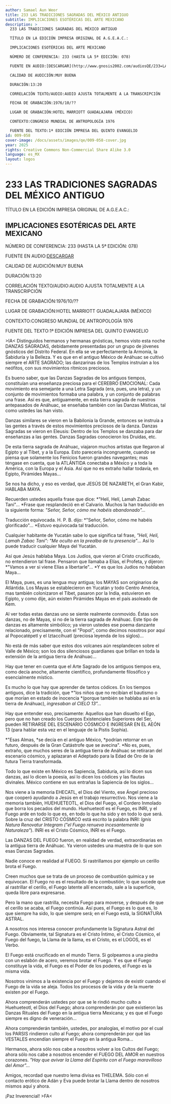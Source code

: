 ```yaml
---
author: Samael Aun Weor
title: 233 LAS TRADICIONES SAGRADAS DEL MÉXICO ANTIGUO
subtitle: IMPLICACIONES ESOTÉRICAS DEL ARTE MEXICANO
description: >
  233 LAS TRADICIONES SAGRADAS DEL MÉXICO ANTIGUO

  TÍTULO EN LA EDICIÓN IMPRESA ORIGINAL DE A.G.E.A.C.:

  IMPLICACIONES ESOTÉRICAS DEL ARTE MEXICANO

  NÚMERO DE CONFERENCIA: 233 (HASTA LA 5ª EDICIÓN: 078)

  FUENTE EN AUDIO:[DESCARGAR](http://www.gnosis2002.com/audiosQE/233=LAS-TRADICIONES-SAGRADAS-DEL-MEXICO-ANTIGUO.zip)

  CALIDAD DE AUDICIÓN:MUY BUENA

  DURACIÓN:13:20

  CORRELACIÓN TEXTO/AUDIO:AUDIO AJUSTA TOTALMENTE A LA TRANSCRIPCIÓN

  FECHA DE GRABACIÓN:1976/10/??

  LUGAR DE GRABACIÓN:HOTEL MARRIOTT GUADALAJARA (MÉXICO)

  CONTEXTO:CONGRESO MUNDIAL DE ANTROPOLOGÍA 1976

  FUENTE DEL TEXTO:1ª EDICIÓN IMPRESA DEL QUINTO EVANGELIO
id: 009-058
cover-image: /docs/assets/images/qe/009-058-cover.jpg
year: 2025
rights: Creative Commons Non-Commercial Share Alike 3.0
language: es_MX
layout: logos
---
```

# 233 LAS TRADICIONES SAGRADAS DEL MÉXICO ANTIGUO

TÍTULO EN LA EDICIÓN IMPRESA ORIGINAL DE A.G.E.A.C.:

## IMPLICACIONES ESOTÉRICAS DEL ARTE MEXICANO

NÚMERO DE CONFERENCIA: 233 (HASTA LA 5ª EDICIÓN: 078)

FUENTE EN AUDIO:[DESCARGAR](http://www.gnosis2002.com/audiosQE/233=LAS-TRADICIONES-SAGRADAS-DEL-MEXICO-ANTIGUO.zip)

CALIDAD DE AUDICIÓN:MUY BUENA

DURACIÓN:13:20

CORRELACIÓN TEXTO/AUDIO:AUDIO AJUSTA TOTALMENTE A LA TRANSCRIPCIÓN

FECHA DE GRABACIÓN:1976/10/??

LUGAR DE GRABACIÓN:HOTEL MARRIOTT GUADALAJARA (MÉXICO)

CONTEXTO:CONGRESO MUNDIAL DE ANTROPOLOGÍA 1976

FUENTE DEL TEXTO:1ª EDICIÓN IMPRESA DEL QUINTO EVANGELIO

\>IA< Distinguidos hermanos y hermanas gnósticas, hemos visto esta noche DANZAS SAGRADAS, debidamente presentadas por un grupo de jóvenes gnósticos del Distrito Federal. En ella se ve perfectamente la Armonía, la Sabiduría y la Belleza. Y es que en el antiguo México de Anáhuac se cultivó siempre el ARTE SAGRADO; las danzarinas de los Templos instruían a los neófitos, con sus movimientos rítmicos preciosos.

Es bueno saber, que las Danzas Sagradas de los antiguos tiempos, constituían una enseñanza preciosa para el CEREBRO EMOCIONAL: Cada movimiento era semejante a una Letra Sagrada (era, pues, una letra), y un conjunto de movimientos formaba una palabra, y un conjunto de palabras una frase. Así es que, antiguamente, en esta tierra sagrada de nuestros antepasados de Anáhuac, se enseñaba también con las Danzas Místicas, tal como ustedes las han visto.

Danzas similares se vieron en la Babilonia la Grande, entonces se instruía a las gentes a través de estos movimientos preciosos de la danza. Danzas Sagradas se vieron en Eleusis: Dentro de los Templos se danzaba para dar enseñanzas a las gentes. Danzas Sagradas conocieron los Druidas, etc.

De esta tierra sagrada de Anáhuac, viajaron muchos artistas que llegaron al Egipto y al Tíbet, y a la Europa. Esto parecería incongruente, cuando se piensa que solamente los Fenicios fueron grandes navegantes; mas téngase en cuenta, que la ATLÁNTIDA conectaba a México y a toda la América, con la Europa y el Asia. Así que no es extraño hallar todavía, en Egipto, Pirámides Mayas...

Se nos ha dicho, y eso es verdad, que JESÚS DE NAZARETH, el Gran Kabir, HABLABA MAYA.

Recuerden ustedes aquella frase que dice: *"Helí, Helí, Lamah Zabac Tani"... *Frase que resplandeció en el Calvario. Muchos la han traducido en la siguiente forma: *"Señor, Señor, cómo me habéis abandonado"...*

Traducción equivocada. H. P. B. dijo: *"Señor, Señor, cómo me habéis glorificado"... *Estuvo equivocada tal traducción.

Cualquier habitante de Yucatán sabe lo que significa tal frase, *"Helí, Helí, Lamah Zabac Tani": "Me oculto en la prealba de tu presencia"*... Así lo puede traducir cualquier Maya del Yucatán.

Así que Jesús hablaba Maya. Los Judíos, que vieron al Cristo crucificado, no entendieron tal frase. Pensaron que llamaba a Elías, el Profeta, y dijeron: *"Vamos a ver si viene Elías a libertarle"... *Y es que los Judíos no hablaban Maya...

El Maya, pues, es una lengua muy antigua; los MAYAS son originarios de Atlántida. Los Mayas se establecieron en Yucatán y todo Centro América, mas también colonizaron el Tíbet, pasaron por la India, estuvieron en Egipto, y como dije, aún existen Pirámides Mayas en el país asoleado de Kem.

Al ver todas estas danzas uno se siente realmente conmovido. Éstas son danzas, no de Mayas, si no de la tierra sagrada de Anáhuac. Este tipo de danzas es altamente simbólico; ya vieron ustedes ese poema danzante relacionado, precisamente, con el "Popol", como decimos nosotros por aquí al Popocatépetl y el Iztaccíhuatl (preciosa leyenda de los siglos)...

No está de más saber que estos dos volcanes aún resplandecen sobre el Valle de México; son los dos silenciosos guardianes que brillan en toda la extensión de la antigua tierra de Anáhuac...

Hay que tener en cuenta que el Arte Sagrado de los antiguos tiempos era, como decía anoche, altamente científico, profundamente filosófico y esencialmente místico.

Es mucho lo que hay que aprender de tantos códices. En los tiempos antiguos, dice la tradición, que *"los niños que no recibían el bautismo o que morían en estado de inocencia *(porque también se hablaba así en la tierra de Anáhuac), *ingresaban al CIELO 13"...*

Hay que entender eso, precisamente: Aquellos que han disuelto el Ego, pero que no han creado los Cuerpos Existenciales Superiores del Ser, pueden RETIRARSE DEL ESCENARIO CÓSMICO E INGRESAR EN EL AEÓN 13 (para hablar esta vez en el lenguaje de la Pistis Sophia).

*"Esas Almas, *se decía en el antiguo México, *podrían retornar en un futuro, después de la Gran Catástrofe que se avecina". *No es, pues, extraño, que muchos seres de la antigua tierra de Anáhuac se retiraran del escenario cósmico, y aplazaran el Adeptado para la Edad de Oro de la futura Tierra transformada.

Todo lo que existe en México es Sapiencia, Sabiduría, así lo dicen sus danzas, así lo dicen la poesía, así lo dicen los códices y las flautas divinales. México contiene en sus entrañas la Sapiencia de los siglos...

Nos viene a la memoria EHECATL, el Dios del Viento, ese Ángel precioso que cooperó ayudando a Jesús en el trabajo resurrectivo. Nos viene a la memoria también, HUEHUETEOTL, el Dios del Fuego, el Cordero Inmolado que borra los pecados del mundo. Huehueteotl es el Fuego, es INRI, y el Fuego arde en todo lo que es, en todo lo que ha sido y en todo lo que será. Sobre la cruz del CRISTO CÓSMICO está escrito la palabra INRI: *Ignis Natura Renovatur Integram *(*"el Fuego renueva incesantemente la Naturaleza"*). INRI es el Cristo Cósmico, INRI es el Fuego.

Las DANZAS DEL FUEGO fueron, en realidad de verdad, extraordinarias en la antigua tierra de Anáhuac. Ya vieron ustedes una muestra de lo que son esas Danzas Sagradas.

Nadie conoce en realidad al FUEGO. Si rastrillamos por ejemplo un cerillo brota el Fuego.

Creen muchos que se trata de un proceso de combustión química y se equivocan. El Fuego no es el resultado de la combustión; lo que sucede que al rastrillar el cerillo, el Fuego latente allí encerrado, sale a la superficie, queda libre para expresarse.

Pero la mano que rastrilla, necesita Fuego para moverse, y después de que el cerillo se acaba, el Fuego continúa. Así pues, el Fuego es lo que es, lo que siempre ha sido, lo que siempre será; en el Fuego está, la SIGNATURA ASTRAL.

A nosotros nos interesa conocer profundamente la Signatura Astral del Fuego. Obviamente, tal Signatura es el Cristo Íntimo, el Cristo Cósmico, el Fuego del fuego, la Llama de la llama, es el Cristo, es el LOGOS, es el Verbo.

El Fuego está crucificado en el mundo Tierra. Si golpeamos a una piedra con un eslabón de acero, veremos brotar el Fuego. Y es que el Fuego constituye la vida, el Fuego es el Poder de los poderes, el Fuego es la misma vida.

Nosotros vinimos a la existencia por el Fuego y dejamos de existir cuando el Fuego de la vida se aleja. Todos los procesos de la vida y de la muerte existen por el Fuego.

Ahora comprenderán ustedes por que se le rindió mucho culto a Huehueteotl, el Dios del Fuego; ahora comprenderán por que existieron las Danzas Rituales del Fuego en la antigua tierra Mexicana; y es que el Fuego siempre es digno de veneración...

Ahora comprenderán también, ustedes, por analogías, el motivo por el cual los PARSIS rindieron culto al Fuego; ahora comprenderán por qué las VESTALES encendían siempre el Fuego en la antigua Roma...

Hermanos, ahora sólo nos cabe a nosotros volver a los Cultos del Fuego; ahora sólo nos cabe a nosotros encender el FUEGO DEL AMOR en nuestros corazones. *"Hay que avivar la Llama del Espíritu con el Fuego maravilloso del Amor"...*

Amigos, recordad que nuestro lema divisa es THELEMA. Sólo con el contacto erótico de Adán y Eva puede brotar la Llama dentro de nosotros mismos aquí y ahora.

¡Paz Inverencial! \>FA<

